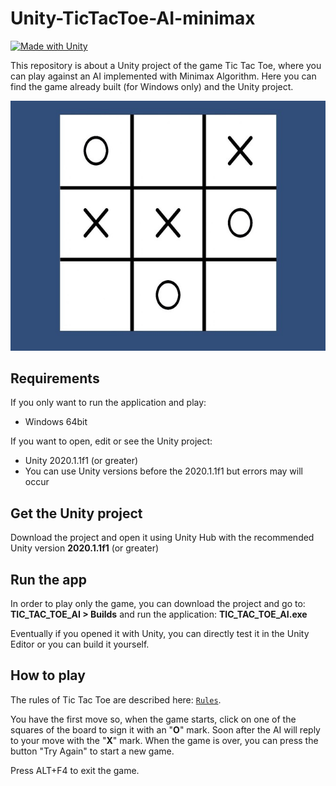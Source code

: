 # Unity-TicTacToe-AI-minimax
[![Made with Unity](https://img.shields.io/badge/Made%20with-Unity-57b9d3.svg?style=flat&logo=unity)](https://www.unity.com)

This repository is about a Unity project of the game Tic Tac Toe, where you can play against an AI implemented with Minimax Algorithm.
Here you can find the game already built (for Windows only) and the Unity project.

![screenshot](screenshots/screenshot-tictactoe_50.jpg)

## Requirements

If you only want to run the application and play:
 - Windows 64bit

If you want to open, edit or see the Unity project:
 - Unity 2020.1.1f1 (or greater)
 - You can use Unity versions before the 2020.1.1f1 but errors may will occur

## Get the Unity project

Download the project and open it using Unity Hub with the recommended Unity version **2020.1.1f1** (or greater)

## Run the app

In order to play only the game, you can download the project and go to: **TIC_TAC_TOE_AI > Builds** and run the application: **TIC_TAC_TOE_AI.exe**

Eventually if you opened it with Unity, you can directly test it in the Unity Editor or you can build it yourself.

## How to play

The rules of Tic Tac Toe are described here: [`Rules`][rules-link].

[rules-link]: https://en.wikipedia.org/wiki/Tic-tac-toe

You have the first move so, when the game starts, click on one of the squares of the board to sign it with an "**O**" mark. Soon after the AI will reply to your move with the "**X**" mark.
When the game is over, you can press the button "Try Again" to start a new game.

Press ALT+F4 to exit the game.

